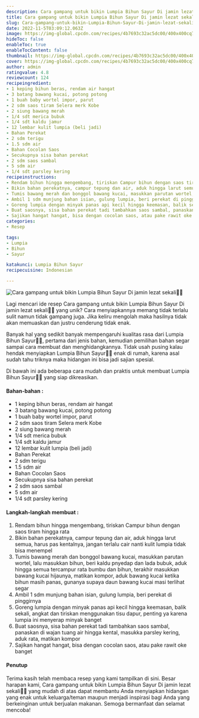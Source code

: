 ```yaml
---
description: Cara gampang untuk bikin Lumpia Bihun Sayur Di jamin lezat sekali"
title: Cara gampang untuk bikin Lumpia Bihun Sayur Di jamin lezat sekali
slug: Cara-gampang-untuk-bikin-Lumpia-Bihun-Sayur-Di-jamin-lezat-sekali
date: 2022-11-5T03:09:12.063Z
image: https://img-global.cpcdn.com/recipes/4b7693c32ac5dc00/400x400cq70/photo.jpg
hideToc: false
enableToc: true
enableTocContent: false
thumbnail: https://img-global.cpcdn.com/recipes/4b7693c32ac5dc00/400x400cq70/photo.jpg
cover: https://img-global.cpcdn.com/recipes/4b7693c32ac5dc00/400x400cq70/photo.jpg
author: admin
ratingvalue: 4.8
reviewcount: 124
recipeingredient:
- 1 keping bihun beras, rendam air hangat
- 3 batang bawang kucai, potong potong
- 1 buah baby wortel impor, parut
- 2 sdm saos tiram Selera merk Kobe
- 2 siung bawang merah
- 1/4 sdt merica bubuk
- 1/4 sdt kaldu jamur
- 12 lembar kulit lumpia (beli jadi)
- Bahan Perekat
- 2 sdm terigu
- 1.5 sdm air
- Bahan Cocolan Saos
- Secukupnya sisa bahan perekat
- 2 sdm saos sambal
- 5 sdm air
- 1/4 sdt parsley kering
recipeinstructions:
- Rendam bihun hingga mengembang, tiriskan Campur bihun dengan saos tiram hingga rata
- Bikin bahan perekatnya, campur tepung dan air, aduk hingga larut semua, harus pas kentalnya, jangan terlalu cair nanti kulit lumpia tidak bisa menempel
- Tumis bawang merah dan bonggol bawang kucai, masukkan parutan wortel, lalu masukkan bihun, beri kaldu pnyedap dan lada bubuk, aduk hingga semua tercampur rata bumbu dan bihun, terakhir masukkan bawang kucai hijaunya, matikan kompor, aduk bawang kucai ketika bihun masih panas, gunanya supaya daun bawang kucai masi terlihat segar
- Ambil 1 sdm munjung bahan isian, gulung lumpia, beri perekat di pinggirnya
- Goreng lumpia dengan minyak panas api kecil hingga keemasan, balik sekali, angkat dan tiriskan menggunakan tisu dapur, penting ya karena lumpia ini menyerap minyak banget
- Buat saosnya, sisa bahan perekat tadi tambahkan saos sambal, panaskan di wajan tuang air hingga kental, masukka parsley kering, aduk rata, matikan kompor
- Sajikan hangat hangat, bisa dengan cocolan saos, atau pake rawit oke banget
categories:
- Resep

tags:
- Lumpia
- Bihun
- Sayur

katakunci: Lumpia Bihun Sayur
recipecuisine: Indonesian

---
```


![Cara gampang untuk bikin Lumpia Bihun Sayur Di jamin lezat sekali👩‍🍳](https://img-global.cpcdn.com/recipes/4b7693c32ac5dc00/400x400cq70/photo.jpg)

Lagi mencari ide resep Cara gampang untuk bikin Lumpia Bihun Sayur Di jamin lezat sekali👩‍🍳 yang unik? Cara menyiapkannya memang tidak terlalu sulit namun tidak gampang juga. Jika keliru mengolah maka hasilnya tidak akan memuaskan dan justru cenderung tidak enak.

Banyak hal yang sedikit banyak mempengaruhi kualitas rasa dari Lumpia Bihun Sayur👩‍🍳, pertama dari jenis bahan, kemudian pemilihan bahan segar sampai cara membuat dan menghidangkannya. Tidak usah pusing kalau hendak menyiapkan Lumpia Bihun Sayur👩‍🍳 enak di rumah, karena asal sudah tahu triknya maka hidangan ini bisa jadi sajian spesial.

Di bawah ini ada beberapa cara mudah dan praktis untuk membuat Lumpia Bihun Sayur👩‍🍳 yang siap dikreasikan.

<!--inarticleads1-->

#### Bahan-bahan :

- 1 keping bihun beras, rendam air hangat
- 3 batang bawang kucai, potong potong
- 1 buah baby wortel impor, parut
- 2 sdm saos tiram Selera merk Kobe
- 2 siung bawang merah
- 1/4 sdt merica bubuk
- 1/4 sdt kaldu jamur
- 12 lembar kulit lumpia (beli jadi)
- Bahan Perekat
- 2 sdm terigu
- 1.5 sdm air
- Bahan Cocolan Saos
- Secukupnya sisa bahan perekat
- 2 sdm saos sambal
- 5 sdm air
- 1/4 sdt parsley kering

<!--inarticleads2-->

#### Langkah-langkah membuat :

1. Rendam bihun hingga mengembang, tiriskan Campur bihun dengan saos tiram hingga rata
1. Bikin bahan perekatnya, campur tepung dan air, aduk hingga larut semua, harus pas kentalnya, jangan terlalu cair nanti kulit lumpia tidak bisa menempel
1. Tumis bawang merah dan bonggol bawang kucai, masukkan parutan wortel, lalu masukkan bihun, beri kaldu pnyedap dan lada bubuk, aduk hingga semua tercampur rata bumbu dan bihun, terakhir masukkan bawang kucai hijaunya, matikan kompor, aduk bawang kucai ketika bihun masih panas, gunanya supaya daun bawang kucai masi terlihat segar
1. Ambil 1 sdm munjung bahan isian, gulung lumpia, beri perekat di pinggirnya
1. Goreng lumpia dengan minyak panas api kecil hingga keemasan, balik sekali, angkat dan tiriskan menggunakan tisu dapur, penting ya karena lumpia ini menyerap minyak banget
1. Buat saosnya, sisa bahan perekat tadi tambahkan saos sambal, panaskan di wajan tuang air hingga kental, masukka parsley kering, aduk rata, matikan kompor
1. Sajikan hangat hangat, bisa dengan cocolan saos, atau pake rawit oke banget

#### Penutup

Terima kasih telah membaca resep yang kami tampilkan di sini. Besar harapan kami, Cara gampang untuk bikin Lumpia Bihun Sayur Di jamin lezat sekali👩‍🍳 yang mudah di atas dapat membantu Anda menyiapkan hidangan yang enak untuk keluarga/teman maupun menjadi inspirasi bagi Anda yang berkeinginan untuk berjualan makanan. Semoga bermanfaat dan selamat mencoba!